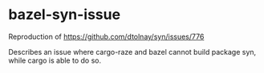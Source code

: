 # bazel-syn-issue
Reproduction of https://github.com/dtolnay/syn/issues/776

Describes an issue where cargo-raze and bazel cannot build package syn, while cargo is able to do so.
